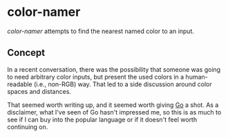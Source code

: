 # color-namer

_color-namer_ attempts to find the nearest named color to an input.

## Concept

In a recent conversation, there was the possibility that someone was going to need arbitrary color inputs, but present the used colors in a human-readable (i.e., non-RGB) way.  That led to a side discussion around color spaces and distances.

That seemed worth writing up, and it seemed worth giving [Go](https://golang.org/) a shot.  As a disclaimer, what I've seen of Go hasn't impressed me, so this is as much to see if I can buy into the popular language or if it doesn't feel worth continuing on.


